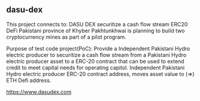 ## dasu-dex
This project connects to: DASU DEX securitize a cash flow stream ERC20 DeFi
Pakistani province of Khyber Pakhtunkhwai is planning to build two cryptocurrency mines as part of a pilot program.

Purpose of test code project(PoC): Provide a Independent Pakistani Hydro electric producer to securitize a cash flow stream from a Pakistani Hydro electric producer asset to a ERC-20 contract that can be used to extend credit to meet capital needs for operating capitol.  Independent Pakistani Hydro electric producer ERC-20 contract address, moves asset value to (=>) ETH Defi  address.

https://www.dasudex.com
